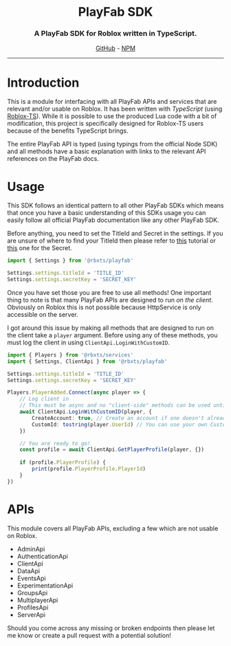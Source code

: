 <h1 align="center"><b>PlayFab SDK</b></h1>
<h3 align="center"> A PlayFab SDK for Roblox written in TypeScript.</h3>
<p align="center">
    <a href="https://github.com/grilme99/RobloxPlayFabSDK">GitHub</a>
    -
    <a href="https://www.npmjs.com/package/@rbxts/playfab">NPM</a>
<p>
<hr>

# Introduction
This is a module for interfacing with all PlayFab APIs and services that are relevant and/or usable on Roblox. It has been written with *TypeScript* (using <a href="http://roblox-ts.com/">Roblox-TS</a>). While it is possible to use the produced Lua code with a bit of modification, this project is specifically designed for Roblox-TS users because of the benefits TypeScript brings.

The entire PlayFab API is typed (using typings from the official Node SDK) and all methods have a basic explanation with links to the relevant API references on the PlayFab docs.

# Usage
This SDK follows an identical pattern to all other PlayFab SDKs which means that once you have a basic understanding of this SDKs usage you can easily follow all official PlayFab documentation like any other PlayFab SDK.

Before anything, you need to set the TitleId and Secret in the settings. If you are unsure of where to find your TitleId then please refer to [this](https://docs.microsoft.com/en-us/gaming/playfab/personas/developer) tutorial or [this](https://docs.microsoft.com/en-us/gaming/playfab/gamemanager/secret-key-management) one for the Secret.

```typescript
import { Settings } from '@rbxts/playfab'

Settings.settings.titleId = 'TITLE_ID'
Settings.settings.secretKey = 'SECRET_KEY'
```

Once you have set those you are free to use all methods! One important thing to note is that many PlayFab APIs are designed to run *on the client*. Obviously on Roblox this is not possible because HttpService is only accessible on the server. 

I got around this issue by making all methods that are designed to run on the client take a `player` argument. Before using any of these methods, you must log the client in using `ClientApi.LoginWithCustomID`.

```typescript
import { Players } from '@rbxts/services'
import { Settings, ClientApi } from '@rbxts/playfab'

Settings.settings.titleId = 'TITLE_ID'
Settings.settings.secretKey = 'SECRET_KEY'

Players.PlayerAdded.Connect(async player => {
    // Log client in
    // This must be async and no "client-side" methods can be used until this has returned.
    await ClientApi.LoginWithCustomID(player, {
        CreateAccount: true, // Create an account if one doesn't already exist
        CustomId: tostring(player.UserId) // You can use your own CustomId scheme
    })

    // You are ready to go!
    const profile = await ClientApi.GetPlayerProfile(player, {})
    
    if (profile.PlayerProfile) {
        print(profile.PlayerProfile.PlayerId)
    }
})
```

# APIs
This module covers all PlayFab APIs, excluding a few which are not usable on Roblox.

- AdminApi
- AuthenticationApi
- ClientApi
- DataApi
- EventsApi
- ExperimentationApi
- GroupsApi
- MultiplayerApi
- ProfilesApi
- ServerApi

Should you come across any missing or broken endpoints then please let me know or create a pull request with a potential solution!